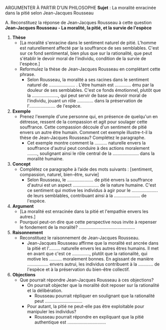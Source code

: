 ARGUMENTER À PARTIR D’UN PHILOSOPHE
**Sujet** : La moralité enracinée dans la pitié selon Jean-Jacques Rousseau

A. Reconstituez la réponse de Jean-Jacques Rousseau à cette question
**Jean-Jacques Rousseau - La moralité, la pitié, et la survie de l'espèce**
1. **Thèse**
   - [La moralité s'enracine dans le sentiment naturel de pitié. L'homme est naturellement affecté par la souffrance de ses semblables. C'est sur ce fond sentimental, bien plus que sur la rationalité, que peut s'établir le devoir moral de l'individu, condition de la survie de l'espèce.]
   - Reformulez la thèse de Jean-Jacques Rousseau en complétant cette phrase.
     - Selon Rousseau, la moralité a ses racines dans le sentiment naturel de ..................... . L'être humain est ............. ému par la douleur de ses semblables. C'est ce fonds émotionnel, plutôt que la ....................., qui peut servir de base au devoir moral de l'individu, jouant un rôle ............. dans la préservation de l'..................... de l'espèce.
2. **Exemple**
   - Prenez l'exemple d'une personne qui, en présence de quelqu'un en détresse, ressent de la compassion et agit pour soulager cette souffrance. Cette compassion découle d'un sentiment de pitié envers un autre être humain. Comment cet exemple illustre-t-il la thèse de Jean-Jacques Rousseau? Complétez le paragraphe.
     - Cet exemple montre comment la .......... naturelle envers la souffrance d'autrui peut conduire à des actions moralement ........, soulignant ainsi le rôle central de la ..................... dans la moralité humaine.
3. **Concept**
   - Complétez ce paragraphe à l’aide des mots suivants : [sentiment, compassion, naturel, bien-être, survie]
     - Selon Rousseau, le ..................... de pitié envers la souffrance d'autrui est un aspect ..................... de la nature humaine. C'est ce sentiment qui motive les individus à agir pour le ..................... de leurs semblables, contribuant ainsi à la ..................... de l'espèce.
4. **Argument**
   - [La moralité est enracinée dans la pitié et l'empathie envers les autres.]
   - Pourquoi peut-on dire que cette perspective nous invite à repenser le fondement de la moralité? .............................................
5. **Raisonnement**
   - Reconstituez le raisonnement de Jean-Jacques Rousseau.
     - Jean-Jacques Rousseau affirme que la moralité est ancrée dans la pitié et l'......... naturelle envers les autres êtres humains. Il met en avant que c'est ce .............., plutôt que la rationalité, qui motive les .......... moralement bonnes. En agissant de manière ................. envers autrui, les individus contribuent à la ............ de l'espèce et à la préservation du bien-être collectif.
6. **Objections**
   - Que pourrait répondre Jean-Jacques Rousseau à ces objections?
     - On pourrait objecter que la moralité doit reposer sur la rationalité et la délibération.
       - Rousseau pourrait répliquer en soulignant que la rationalité peut ..............................
     - Pour autant, la pitié ne peut-elle pas être exploitable pour manipuler les individus?
       - Rousseau pourrait répondre en expliquant que la pitié authentique est ...............................
